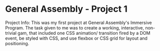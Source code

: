 # General Assembly - Project 1

Project Info:
  This was my first project at General Assembly's Immersive Program. The task given to me was to create a working, interactive, non-trivial gam, that included one CSS animation/ transition fired by a DOM event, be styled with CSS, and use flexbox or CSS grid for layout and positioning.
